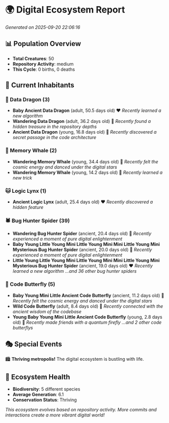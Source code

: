 # 🌍 Digital Ecosystem Report
*Generated on 2025-09-20 22:06:16*

## 📊 Population Overview
- **Total Creatures**: 50
- **Repository Activity**: medium
- **This Cycle**: 0 births, 0 deaths

## 👥 Current Inhabitants

### 🐉 Data Dragon (3)
- **Baby Ancient Data Dragon** (adult, 50.5 days old) ❤️
  *Recently learned a new algorithm*
- **Wandering Data Dragon** (adult, 36.2 days old) 💚
  *Recently found a hidden treasure in the repository depths*
- **Ancient Data Dragon** (young, 16.8 days old) 💚
  *Recently discovered a secret passage in the code architecture*

### 🐋 Memory Whale (2)
- **Wandering Memory Whale** (young, 34.4 days old) 💚
  *Recently felt the cosmic energy and danced under the digital stars*
- **Wandering Memory Whale** (young, 14.2 days old) 💚
  *Recently learned a new trick*

### 🐱 Logic Lynx (1)
- **Ancient Logic Lynx** (adult, 25.4 days old) ❤️
  *Recently discovered a hidden feature*

### 🕷️ Bug Hunter Spider (39)
- **Wandering Bug Hunter Spider** (ancient, 20.4 days old) 💛
  *Recently experienced a moment of pure digital enlightenment*
- **Baby Young Little Young Mini Little Young Mini Mini Little Young Mini Mysterious Bug Hunter Spider** (ancient, 20.0 days old) 💛
  *Recently experienced a moment of pure digital enlightenment*
- **Little Young Little Young Mini Little Young Mini Mini Little Young Mini Mysterious Bug Hunter Spider** (ancient, 19.0 days old) ❤️
  *Recently learned a new algorithm*
  *...and 36 other bug hunter spiders*

### 🦋 Code Butterfly (5)
- **Baby Young Mini Little Ancient Code Butterfly** (ancient, 11.2 days old) 💛
  *Recently felt the cosmic energy and danced under the digital stars*
- **Wild Code Butterfly** (adult, 8.4 days old) 💛
  *Recently connected with the ancient wisdom of the codebase*
- **Young Baby Young Mini Little Ancient Code Butterfly** (young, 2.8 days old) 💚
  *Recently made friends with a quantum firefly*
  *...and 2 other code butterflys*

## 🎭 Special Events

🏙️ **Thriving metropolis!** The digital ecosystem is bustling with life.

## 🔬 Ecosystem Health
- **Biodiversity**: 5 different species
- **Average Generation**: 6.1
- **Conservation Status**: Thriving

*This ecosystem evolves based on repository activity. More commits and interactions create a more vibrant digital world!*